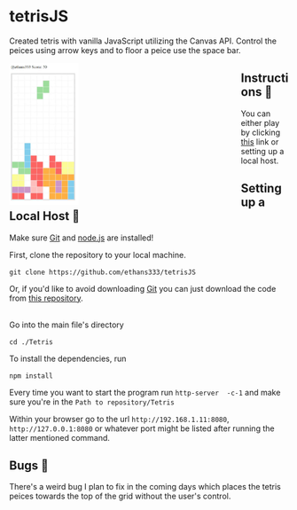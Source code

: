 # tetrisJS
Created tetris with vanilla JavaScript utilizing the Canvas API. Control the peices using arrow keys and to floor a peice use the space bar.

<div style="float: left;">
  <img src="CAPTURE.gif" width="30%">
</div>

## Instructions :memo:
You can either play by clicking [this](https://wizardly-mcclintock-6bbe8b.netlify.app/) link or setting up a local host.

## Setting up a Local Host :thinking:
Make sure [Git](https://git-scm.com/) and [node.js](https://nodejs.org/en/download/) are installed!

First, clone the repository to your local machine.

```
git clone https://github.com/ethans333/tetrisJS
```

Or, if you'd like to avoid downloading [Git](https://git-scm.com/) you can just download the code from [this repository](https://github.com/ethans333/tetrisJS).<br><br>

Go into the main file's directory
```
cd ./Tetris
```

To install the dependencies, run

```
npm install
```

Every time you want to start the program run ```http-server  -c-1``` and make sure you're in the ```Path to repository/Tetris```

Within your browser go to the url ```http://192.168.1.11:8080```, ```http://127.0.0.1:8080``` or whatever port might be listed after running the latter mentioned command.

## Bugs :bug:
There's a weird bug I plan to fix in the coming days which places the tetris peices towards the top of the grid without the user's control.

